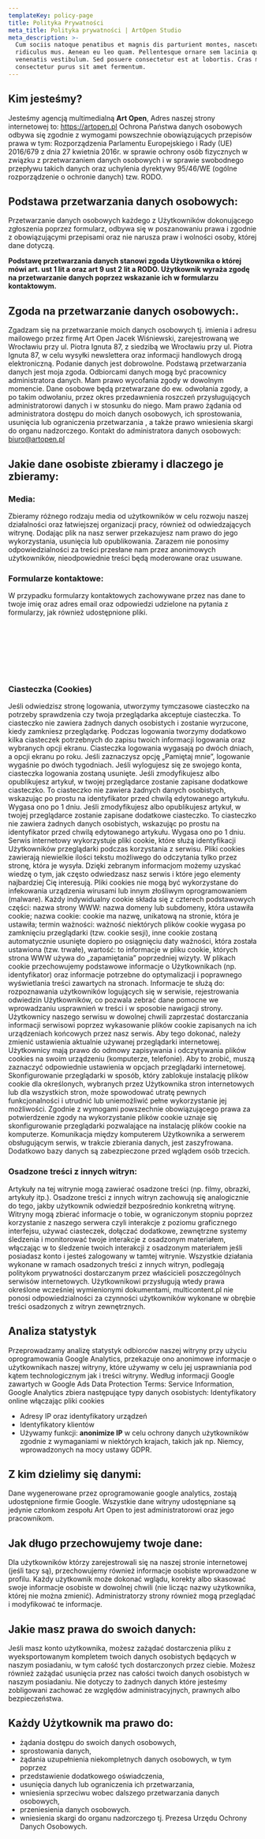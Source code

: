 ```yaml
---
templateKey: policy-page
title: Polityka Prywatności
meta_title: Polityka prywatności | ArtOpen Studio
meta_description: >-
  Cum sociis natoque penatibus et magnis dis parturient montes, nascetur
  ridiculus mus. Aenean eu leo quam. Pellentesque ornare sem lacinia quam
  venenatis vestibulum. Sed posuere consectetur est at lobortis. Cras mattis
  consectetur purus sit amet fermentum.
---
```

## Kim jesteśmy?

Jesteśmy agencją multimedialną **Art Open**, Adres naszej strony internetowej to: https://artopen.pl Ochrona Państwa danych osobowych odbywa się zgodnie z wymogami powszechnie obowiązujących przepisów prawa w tym: Rozporządzenia Parlamentu Europejskiego i Rady (UE) 2016/679 z dnia 27 kwietnia 2016r. w sprawie ochrony osób fizycznych w związku z przetwarzaniem danych osobowych i w sprawie swobodnego przepływu takich danych oraz uchylenia dyrektywy 95/46/WE (ogólne rozporządzenie o ochronie danych) tzw. RODO.

## Podstawa przetwarzania danych osobowych:

Przetwarzanie danych osobowych każdego z Użytkowników dokonującego zgłoszenia poprzez formularz, odbywa się w poszanowaniu prawa i zgodnie z obowiązującymi przepisami oraz nie narusza praw i wolności osoby, której dane dotyczą.

 **Podstawę przetwarzania danych stanowi zgoda Użytkownika o której mówi art. ust 1 lit a oraz art 9 ust 2 lit a RODO. Użytkownik wyraża zgodę na przetwarzanie danych poprzez wskazanie ich w formularzu kontaktowym.**


## Zgoda na przetwarzanie danych osobowych:.


Zgadzam się na przetwarzanie moich danych osobowych tj. imienia i adresu mailowego przez firmę Art Open Jacek Wiśniewski, zarejestrowaną we Wrocławiu przy ul. Piotra Ignuta 87, z siedzibą we Wrocławiu przy ul. Piotra Ignuta 87, w celu wysyłki newslettera oraz informacji handlowych drogą elektroniczną. Podanie danych jest dobrowolne. Podstawą przetwarzania danych jest moja zgoda. Odbiorcami danych mogą być pracownicy administratora danych. Mam prawo wycofania zgody w dowolnym momencie. Dane osobowe będą przetwarzane do ew. odwołania zgody, a po takim odwołaniu, przez okres przedawnienia roszczeń przysługujących administratorowi danych i w stosunku do niego. Mam prawo żądania od administratora dostępu do moich danych osobowych, ich sprostowania, usunięcia lub ograniczenia przetwarzania , a także prawo wniesienia skargi do organu nadzorczego. Kontakt do administratora danych osobowych: biuro@artopen.pl

## Jakie dane osobiste zbieramy i dlaczego je zbieramy:
### Media:
Zbieramy różnego rodzaju media od użytkowników w celu rozwoju naszej działalności oraz łatwiejszej organizacji pracy, również od odwiedzających witrynę. Dodając plik na nasz serwer przekazujesz nam prawo do jego wykorzystania, usunięcia lub opublikowania. Zarazem nie ponosimy odpowiedzialności za treści przesłane nam przez anonimowych użytkowników, nieodpowiednie treści będą moderowane oraz usuwane.


### Formularze kontaktowe:
W przypadku formularzy kontaktowych zachowywane przez nas dane to twoje imię oraz adres email oraz odpowiedzi udzielone na pytania z formularzy, jak również udostępnione pliki.

<div id="cookies" style="padding-top:100px"> </div>


### Ciasteczka (Cookies)
Jeśli odwiedzisz stronę logowania, utworzymy tymczasowe ciasteczko na potrzeby sprawdzenia czy twoja przeglądarka akceptuje ciasteczka. To ciasteczko nie zawiera żadnych danych osobistych i zostanie wyrzucone, kiedy zamkniesz przeglądarkę. Podczas logowania tworzymy dodatkowo kilka ciasteczek potrzebnych do zapisu twoich informacji logowania oraz wybranych opcji ekranu. Ciasteczka logowania wygasają po dwóch dniach, a opcji ekranu po roku. Jeśli zaznaczysz opcję „Pamiętaj mnie”, logowanie wygaśnie po dwóch tygodniach. Jeśli wylogujesz się ze swojego konta, ciasteczka logowania zostaną usunięte. Jeśli zmodyfikujesz albo opublikujesz artykuł, w twojej przeglądarce zostanie zapisane dodatkowe ciasteczko. To ciasteczko nie zawiera żadnych danych osobistych, wskazując po prostu na identyfikator przed chwilą edytowanego artykułu. Wygasa ono po 1 dniu. Jeśli zmodyfikujesz albo opublikujesz artykuł, w twojej przeglądarce zostanie zapisane dodatkowe ciasteczko. To ciasteczko nie zawiera żadnych danych osobistych, wskazując po prostu na identyfikator przed chwilą edytowanego artykułu. Wygasa ono po 1 dniu. Serwis internetowy wykorzystuje pliki cookie, które służą identyfikacji Użytkowników przeglądarki podczas korzystania z serwisu. Pliki cookies zawierają niewielkie ilości tekstu możliwego do odczytania tylko przez stronę, która je wysyła. Dzięki zebranym informacjom możemy uzyskać wiedzę o tym, jak często odwiedzasz nasz serwis i które jego elementy najbardziej Cię interesują. Pliki cookies nie mogą być wykorzystane do infekowania urządzenia wirusami lub innym złośliwym oprogramowaniem (malware). Każdy indywidualny cookie składa się z czterech podstawowych części: nazwa strony WWW: nazwa domeny lub subdomeny, która ustawiła cookie; nazwa cookie: cookie ma nazwę, unikatową na stronie, która je ustawiła; termin ważności: ważność niektórych plików cookie wygasa po zamknięciu przeglądarki (tzw. cookie sesji), inne cookie zostaną automatycznie usunięte dopiero po osiągnięciu daty ważności, która została ustawiona (tzw. trwałe), wartość: to informacje w pliku cookie, których strona WWW używa do „zapamiętania” poprzedniej wizyty. W plikach cookie przechowujemy podstawowe informacje o Użytkownikach (np. identyfikator) oraz informacje potrzebne do optymalizacji i poprawnego wyświetlania treści zawartych na stronach. Informacje te służą do: rozpoznawania użytkowników logujących się w serwisie, rejestrowania odwiedzin Użytkowników, co pozwala zebrać dane pomocne we wprowadzaniu usprawnień w treści i w sposobie nawigacji strony. Użytkownicy naszego serwisu w dowolnej chwili zaprzestać dostarczania informacji serwisowi poprzez wykasowanie plików cookie zapisanych na ich urządzeniach końcowych przez nasz serwis. Aby tego dokonać, należy zmienić ustawienia aktualnie używanej przeglądarki internetowej. Użytkownicy mają prawo do odmowy zapisywania i odczytywania plików cookies na swoim urządzeniu (komputerze, telefonie). Aby to zrobić, muszą zaznaczyć odpowiednie ustawienia w opcjach przeglądarki internetowej. Skonfigurowanie przeglądarki w sposób, który zablokuje instalację plików cookie dla określonych, wybranych przez Użytkownika stron internetowych lub dla wszystkich stron, może spowodować utratę pewnych funkcjonalności i utrudnić lub uniemożliwić pełne wykorzystanie jej możliwości. Zgodnie z wymogami powszechnie obowiązującego prawa za potwierdzenie zgody na wykorzystanie plików cookie uznaje się skonfigurowanie przeglądarki pozwalające na instalację plików cookie na komputerze. Komunikacja między komputerem Użytkownika a serwerem obsługującym serwis, w trakcie zbierania danych, jest zaszyfrowana. Dodatkowo bazy danych są zabezpieczone przed wglądem osób trzecich.

### Osadzone treści z innych witryn:
Artykuły na tej witrynie mogą zawierać osadzone treści (np. filmy, obrazki, artykuły itp.). Osadzone treści z innych witryn zachowują się analogicznie do tego, jakby użytkownik odwiedził bezpośrednio konkretną witrynę. Witryny mogą zbierać informacje o tobie, w ograniczonym stopniu poprzez korzystanie z naszego serwera czyli interakcje z poziomu graficznego interfejsu, używać ciasteczek, dołączać dodatkowe, zewnętrzne systemy śledzenia i monitorować twoje interakcje z osadzonym materiałem, włączając w to śledzenie twoich interakcji z osadzonym materiałem jeśli posiadasz konto i jesteś zalogowany w tamtej witrynie. Wszystkie działania wykonane w ramach osadzonych treści z innych witryn, podlegają politykom prywatności dostarczanym przez właścicieli poszczególnych serwisów internetowych. Użytkownikowi przysługują wtedy prawa określone wcześniej wymienionymi dokumentami, multicontent.pl nie ponosi odpowiedzialności za czynności użytkowników wykonane w obrębie treści osadzonych z witryn zewnętrznych.

## Analiza statystyk
Przeprowadzamy analizę statystyk odbiorców naszej witryny przy użyciu oprogramowania Google Analytics, przekazuje ono anonimowe informacje o użytkownikach naszej witryny, które używamy w celu jej usprawniania pod kątem technologicznym jak i treści witryny. Według informacji Google zawartych w Google Ads Data Protection Terms: Service Information, Google Analytics zbiera następujące typy danych osobistych:
Identyfikatory online włączając pliki cookies
- Adresy IP oraz identyfikatory urządzeń
- Identyfikatory klientów
- Używamy funkcji: **anonimize IP** w celu ochrony danych użytkowników zgodnie z wymaganiami w niektórych krajach, takich jak np. Niemcy, wprowadzonych na mocy ustawy GDPR.

## Z kim dzielimy się danymi:
Dane wygenerowane przez oprogramowanie google analytics, zostają udostępnione firmie Google. Wszystkie dane witryny udostępniane są jedynie członkom zespołu Art Open to jest administratorowi oraz jego pracownikom.

## Jak długo przechowujemy twoje dane:
Dla użytkowników którzy zarejestrowali się na naszej stronie internetowej (jeśli tacy są), przechowujemy również informacje osobiste wprowadzone w profilu. Każdy użytkownik może dokonać wglądu, korekty albo skasować swoje informacje osobiste w dowolnej chwili (nie licząc nazwy użytkownika, której nie można zmienić). Administratorzy strony również mogą przeglądać i modyfikować te informacje.

## Jakie masz prawa do swoich danych:
Jeśli masz konto użytkownika, możesz zażądać dostarczenia pliku z wyeksportowanym kompletem twoich danych osobistych będących w naszym posiadaniu, w tym całość tych dostarczonych przez ciebie. Możesz również zażądać usunięcia przez nas całości twoich danych osobistych w naszym posiadaniu. Nie dotyczy to żadnych danych które jesteśmy zobligowani zachować ze względów administracyjnych, prawnych albo bezpieczeństwa.

## Każdy Użytkownik ma prawo do:

- żądania dostępu do swoich danych osobowych,
- sprostowania danych,
- żądania uzupełnienia niekompletnych danych osobowych, w tym poprzez
- przedstawienie dodatkowego oświadczenia,
- usunięcia danych lub ograniczenia ich przetwarzania,
- wniesienia sprzeciwu wobec dalszego przetwarzania danych osobowych,
- przeniesienia danych osobowych.
- wniesienia skargi do organu nadzorczego tj. Prezesa Urzędu Ochrony Danych Osobowych.
